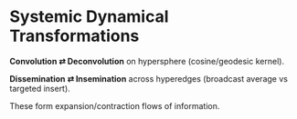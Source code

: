 # Systemic Dynamical Transformations

**Convolution ⇄ Deconvolution** on hypersphere (cosine/geodesic kernel).

**Dissemination ⇄ Insemination** across hyperedges (broadcast average vs targeted insert).

These form expansion/contraction flows of information.
